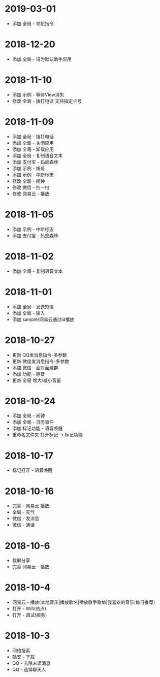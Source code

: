 # 2019-03-01
- 添加 全局 - 导航指令

# 2018-12-20
- 添加 全局 - 设为默认助手应用

# 2018-11-10

- 添加 示例 - 等待View消失
- 修改 全局 - 拨打电话 支持指定卡号


# 2018-11-09

- 添加 全局 - 拨打电话
- 添加 全局 - 关闭应用
- 添加 全局 - 卸载应用
- 添加 全局 - 复制语音文本
- 添加 支付宝 - 蚂蚁森林
- 添加 示例 - 拨号
- 添加 示例 - 中断标志
- 修改 全局 - 闹钟
- 修改 微信 - 扫一扫
- 修改 网易云 - 播放

# 2018-11-05

- 添加 示例 - 中断标志
- 添加 支付宝 - 蚂蚁森林

# 2018-11-02

- 添加 全局 - 复制语音文本

# 2018-11-01
- 添加 全局 - 发送短信
- 添加 全局 - 输入
- 添加 sample/网易云通过id播放

# 2018-10-27

- 更新 QQ发消息指令-多参数
- 更新 微信发消息指令-多参数
- 添加 微信 - 面对面建群
- 添加 功能 - 静音
- 更新 全局 增大/减小音量

# 2018-10-24

- 添加 全局 - 闹钟
- 添加 全局 - 日历事件
- 添加 标记功能 - 语音唤醒
- 重命名文件夹 打开标记 -> 标记功能

# 2018-10-17

- 标记打开 - 语音唤醒

# 2018-10-16

- 完善 - 网易云 播放
- 全局 - 天气
- 微信 - 发消息
- 微信 - 通话

# 2018-10-6

- 截屏分享
- 完善 网易云 - 播放


# 2018-10-4

- 网易云 - 播放(本地音乐|播放歌名|播放歌手歌单|我喜欢的音乐|每日推荐)
- 打开 - Wifi(热点)
- 打开 - 调试(服务)

# 2018-10-3

- 网络搜索
- 酷安 - 下载
- QQ - 去除未读消息
- QQ - 选择聊天人
